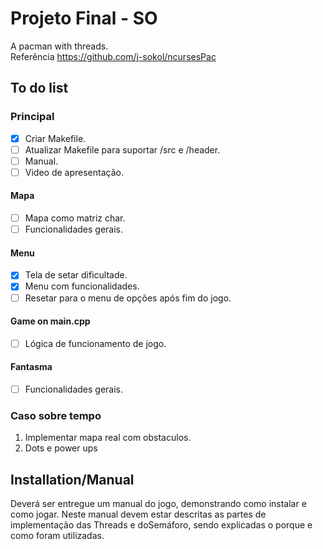 # Projeto Final - SO

A pacman with threads.  
Referência https://github.com/j-sokol/ncursesPac

## To do list

### Principal

-   [x] Criar Makefile.
-   [ ] Atualizar Makefile para suportar /src e /header.
-   [ ]  Manual.
-   [ ]  Video de apresentação.

#### Mapa

-   [ ]  Mapa como matriz char.
-   [ ]  Funcionalidades gerais.

#### Menu

-   [x]  Tela de setar dificultade.
-   [x]  Menu com funcionalidades.
-   [ ]  Resetar para o menu de opções após fim do jogo.

#### Game on main.cpp

-   [ ]  Lógica de funcionamento de jogo.

#### Fantasma

-   [ ]  Funcionalidades gerais.

### Caso sobre tempo

1.  Implementar mapa real com obstaculos.
2.  Dots e power ups

## Installation/Manual

Deverá ser entregue um manual do jogo, demonstrando como instalar e  como  jogar.  Neste  manual  devem  estar  descritas  as  partes  de implementação  das Threads e  doSemáforo,  sendo  explicadas  o porque e como foram utilizadas.
